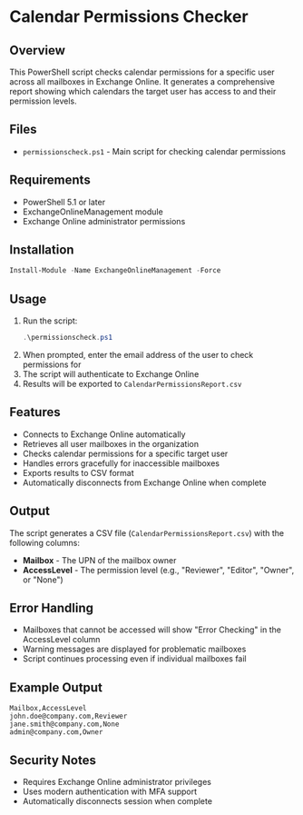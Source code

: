 # Calendar Permissions Checker

## Overview
This PowerShell script checks calendar permissions for a specific user across all mailboxes in Exchange Online. It generates a comprehensive report showing which calendars the target user has access to and their permission levels.

## Files
- `permissionscheck.ps1` - Main script for checking calendar permissions

## Requirements
- PowerShell 5.1 or later
- ExchangeOnlineManagement module
- Exchange Online administrator permissions

## Installation
```powershell
Install-Module -Name ExchangeOnlineManagement -Force
```

## Usage
1. Run the script:
   ```powershell
   .\permissionscheck.ps1
   ```
2. When prompted, enter the email address of the user to check permissions for
3. The script will authenticate to Exchange Online
4. Results will be exported to `CalendarPermissionsReport.csv`

## Features
- Connects to Exchange Online automatically
- Retrieves all user mailboxes in the organization
- Checks calendar permissions for a specific target user
- Handles errors gracefully for inaccessible mailboxes
- Exports results to CSV format
- Automatically disconnects from Exchange Online when complete

## Output
The script generates a CSV file (`CalendarPermissionsReport.csv`) with the following columns:
- **Mailbox** - The UPN of the mailbox owner
- **AccessLevel** - The permission level (e.g., "Reviewer", "Editor", "Owner", or "None")

## Error Handling
- Mailboxes that cannot be accessed will show "Error Checking" in the AccessLevel column
- Warning messages are displayed for problematic mailboxes
- Script continues processing even if individual mailboxes fail

## Example Output
```
Mailbox,AccessLevel
john.doe@company.com,Reviewer
jane.smith@company.com,None
admin@company.com,Owner
```

## Security Notes
- Requires Exchange Online administrator privileges
- Uses modern authentication with MFA support
- Automatically disconnects session when complete
